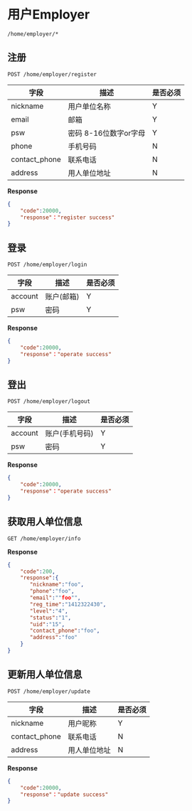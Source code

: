 用户Employer
===
`/home/employer/*`


## 注册    
`POST /home/employer/register` 

字段  |描述 |  是否必须 
------------ | -------------| -------------
nickname | 用户单位名称     | Y
email|  邮箱      | Y
psw  | 密码 8-16位数字or字母   | Y
phone| 手机号码 | N
contact_phone | 联系电话 | N
address  |用人单位地址 | N




**Response**  

```json
{
    "code":20000,
    "response"："register success"
}
```


## 登录
`POST /home/employer/login`

字段  |描述 |  是否必须 
------------ | -------------| -------------
account | 账户(邮箱)    | Y
psw| 密码  | Y

 **Response**  

```json  
{
    "code":20000,
    "response"："operate success"
}
```

## 登出
`POST /home/employer/logout`

字段  |描述 |  是否必须 
------------ | -------------| -------------
account | 账户(手机号码)      | Y
psw| 密码  | Y

 **Response**  

```json  
{
    "code":20000,
    "response"："operate success"
}
```


## 获取用人单位信息
`GET /home/employer/info`

**Response**  

```json  
{
    "code":200,
    "response":{
       "nickname":"foo",
       "phone":"foo",
       "email":""foo"",
       "reg_time":"1412322430",
       "level":"4",
       "status":"1",
       "uid":"15",
       "contact_phone":"foo",
       "address":"foo"
    }
}
```


## 更新用人单位信息
`POST /home/employer/update`

字段  |描述 |  是否必须 
------------ | -------------| -------------
nickname | 用户昵称     | Y
contact_phone | 联系电话 | N
address  |用人单位地址 | N

 **Response**  

```json  
{
    "code":20000,
    "response"："update success"
}
```
 



 



